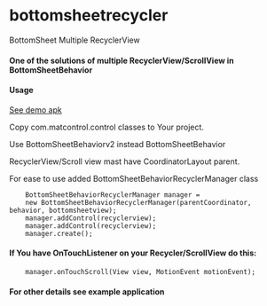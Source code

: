# bottomsheetrecycler
BottomSheet Multiple RecyclerView

#### One of the solutions of multiple RecyclerView/ScrollView in BottomSheetBehavior
#### Usage

[See demo apk](/app-debug.apk)

Copy com.matcontrol.control classes to Your project.

Use BottomSheetBehaviorv2 instead BottomSheetBehavior

RecyclerView/Scroll view mast have CoordinatorLayout parent.

For ease to use added BottomSheetBehaviorRecyclerManager class



```
    BottomSheetBehaviorRecyclerManager manager = 
    new BottomSheetBehaviorRecyclerManager(parentCoordinator, behavior, bottomsheetview);
    manager.addControl(recyclerview);
    manager.addControl(recyclerview);
    manager.create();
```

#### If You have OnTouchListener on your Recycler/ScrollView do this:

```
    manager.onTouchScroll(View view, MotionEvent motionEvent); 
```


#### For other details see example application